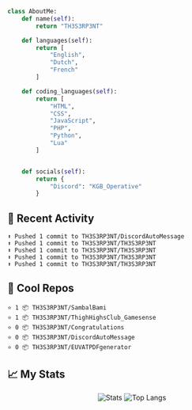 
```python
class AboutMe:
    def name(self):
        return "TH3S3RP3NT"

    def languages(self):
        return [
            "English",
            "Dutch",
            "French"
        ]

    def coding_languages(self):
        return [
            "HTML",
            "CSS",
            "JavaScript",
            "PHP",
            "Python",
            "Lua"
        ]


    def socials(self):
        return {
            "Discord": "KGB_Operative"
        }
```

## 🤹 Recent Activity
```
⬆️ Pushed 1 commit to TH3S3RP3NT/DiscordAutoMessage
⬆️ Pushed 1 commit to TH3S3RP3NT/TH3S3RP3NT
⬆️ Pushed 1 commit to TH3S3RP3NT/TH3S3RP3NT
⬆️ Pushed 1 commit to TH3S3RP3NT/TH3S3RP3NT
⬆️ Pushed 1 commit to TH3S3RP3NT/TH3S3RP3NT
```
## 🌟 Cool Repos
```
⭐️ 1 📦 TH3S3RP3NT/SambalBami
⭐️ 1 📦 TH3S3RP3NT/ThighHighsClub_Gamesense
⭐️ 0 📦 TH3S3RP3NT/Congratulations
⭐️ 0 📦 TH3S3RP3NT/DiscordAutoMessage
⭐️ 0 📦 TH3S3RP3NT/EUVATPDFgenerator
```

## 📈 My Stats
<p align="center">
  <img alt="Stats" src="https://github-readme-stats-mauve-ten-81.vercel.app/api?username=th3s3rp3nt&show_icons=true&theme=omni">
  <img alt="Top Langs" src="https://github-readme-stats.vercel.app/api/top-langs/?username=th3s3rp3nt&theme=omni&layout=donut"
</p>
